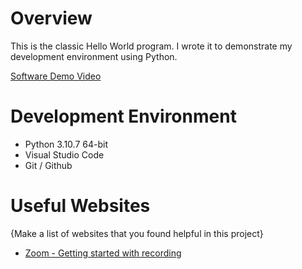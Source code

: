 # Overview

This is the classic Hello World program. I wrote it to demonstrate my development environment using Python.

[Software Demo Video](https://youtu.be/9rQ0xB-ymjo)

# Development Environment

* Python 3.10.7 64-bit
* Visual Studio Code
* Git / Github

# Useful Websites

{Make a list of websites that you found helpful in this project}
* [Zoom - Getting started with recording](https://support.zoom.us/hc/en-us/articles/360059781332-Getting-started-with-recording)